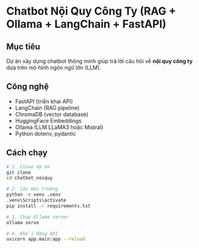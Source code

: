 #  Chatbot Nội Quy Công Ty (RAG + Ollama + LangChain + FastAPI)

##  Mục tiêu
Dự án xây dựng chatbot thông minh giúp trả lời câu hỏi về **nội quy công ty** dựa trên mô hình ngôn ngữ lớn (LLM).

##  Công nghệ
- FastAPI (triển khai API)
- LangChain (RAG pipeline)
- ChromaDB (vector database)
- HuggingFace Embeddings
- Ollama (LLM LLaMA3 hoặc Mistral)
- Python dotenv, pydantic

##  Cách chạy
```bash
# 1. Clone dự án
git clone 
cd chatbot_noiquy

# 2. Cài môi trường
python -m venv .venv
.venv\Scripts\activate
pip install -r requirements.txt

# 3. Chạy Ollama server
ollama serve

# 4. Khởi động API
uvicorn app.main:app --reload

